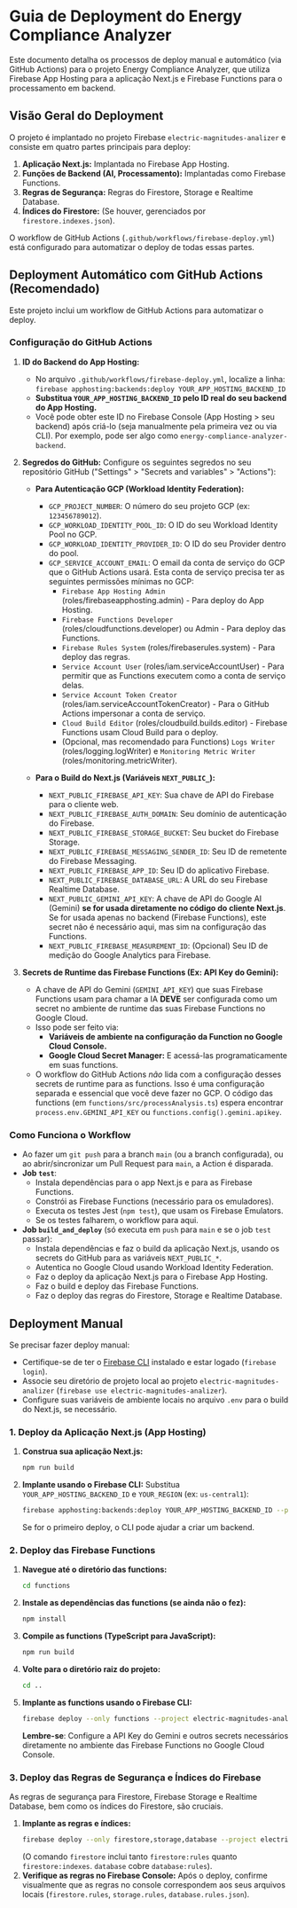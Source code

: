 
# Guia de Deployment do Energy Compliance Analyzer

Este documento detalha os processos de deploy manual e automático (via GitHub Actions) para o projeto Energy Compliance Analyzer, que utiliza Firebase App Hosting para a aplicação Next.js e Firebase Functions para o processamento em backend.

## Visão Geral do Deployment

O projeto é implantado no projeto Firebase `electric-magnitudes-analizer` e consiste em quatro partes principais para deploy:

1.  **Aplicação Next.js:** Implantada no Firebase App Hosting.
2.  **Funções de Backend (AI, Processamento):** Implantadas como Firebase Functions.
3.  **Regras de Segurança:** Regras do Firestore, Storage e Realtime Database.
4.  **Índices do Firestore:** (Se houver, gerenciados por `firestore.indexes.json`).

O workflow de GitHub Actions (`.github/workflows/firebase-deploy.yml`) está configurado para automatizar o deploy de todas essas partes.

## Deployment Automático com GitHub Actions (Recomendado)

Este projeto inclui um workflow de GitHub Actions para automatizar o deploy.

### Configuração do GitHub Actions

1.  **ID do Backend do App Hosting:**
    *   No arquivo `.github/workflows/firebase-deploy.yml`, localize a linha:
        `firebase apphosting:backends:deploy YOUR_APP_HOSTING_BACKEND_ID`
    *   **Substitua `YOUR_APP_HOSTING_BACKEND_ID` pelo ID real do seu backend do App Hosting.**
    *   Você pode obter este ID no Firebase Console (App Hosting > seu backend) após criá-lo (seja manualmente pela primeira vez ou via CLI). Por exemplo, pode ser algo como `energy-compliance-analyzer-backend`.

2.  **Segredos do GitHub:**
    Configure os seguintes segredos no seu repositório GitHub ("Settings" > "Secrets and variables" > "Actions"):

    *   **Para Autenticação GCP (Workload Identity Federation):**
        *   `GCP_PROJECT_NUMBER`: O número do seu projeto GCP (ex: `123456789012`).
        *   `GCP_WORKLOAD_IDENTITY_POOL_ID`: O ID do seu Workload Identity Pool no GCP.
        *   `GCP_WORKLOAD_IDENTITY_PROVIDER_ID`: O ID do seu Provider dentro do pool.
        *   `GCP_SERVICE_ACCOUNT_EMAIL`: O email da conta de serviço do GCP que o GitHub Actions usará. Esta conta de serviço precisa ter as seguintes permissões mínimas no GCP:
            *   `Firebase App Hosting Admin` (roles/firebaseapphosting.admin) - Para deploy do App Hosting.
            *   `Firebase Functions Developer` (roles/cloudfunctions.developer) ou Admin - Para deploy das Functions.
            *   `Firebase Rules System` (roles/firebaserules.system) - Para deploy das regras.
            *   `Service Account User` (roles/iam.serviceAccountUser) - Para permitir que as Functions executem como a conta de serviço delas.
            *   `Service Account Token Creator` (roles/iam.serviceAccountTokenCreator) - Para o GitHub Actions impersonar a conta de serviço.
            *   `Cloud Build Editor` (roles/cloudbuild.builds.editor) - Firebase Functions usam Cloud Build para o deploy.
            *   (Opcional, mas recomendado para Functions) `Logs Writer` (roles/logging.logWriter) e `Monitoring Metric Writer` (roles/monitoring.metricWriter).

    *   **Para o Build do Next.js (Variáveis `NEXT_PUBLIC_`):**
        *   `NEXT_PUBLIC_FIREBASE_API_KEY`: Sua chave de API do Firebase para o cliente web.
        *   `NEXT_PUBLIC_FIREBASE_AUTH_DOMAIN`: Seu domínio de autenticação do Firebase.
        *   `NEXT_PUBLIC_FIREBASE_STORAGE_BUCKET`: Seu bucket do Firebase Storage.
        *   `NEXT_PUBLIC_FIREBASE_MESSAGING_SENDER_ID`: Seu ID de remetente do Firebase Messaging.
        *   `NEXT_PUBLIC_FIREBASE_APP_ID`: Seu ID do aplicativo Firebase.
        *   `NEXT_PUBLIC_FIREBASE_DATABASE_URL`: A URL do seu Firebase Realtime Database.
        *   `NEXT_PUBLIC_GEMINI_API_KEY`: A chave de API do Google AI (Gemini) **se for usada diretamente no código do cliente Next.js**. Se for usada apenas no backend (Firebase Functions), este secret não é necessário aqui, mas sim na configuração das Functions.
        *   `NEXT_PUBLIC_FIREBASE_MEASUREMENT_ID`: (Opcional) Seu ID de medição do Google Analytics para Firebase.

3.  **Secrets de Runtime das Firebase Functions (Ex: API Key do Gemini):**
    *   A chave de API do Gemini (`GEMINI_API_KEY`) que suas Firebase Functions usam para chamar a IA **DEVE** ser configurada como um secret no ambiente de runtime das suas Firebase Functions no Google Cloud.
    *   Isso pode ser feito via:
        *   **Variáveis de ambiente na configuração da Function no Google Cloud Console.**
        *   **Google Cloud Secret Manager:** E acessá-las programaticamente em suas functions.
    *   O workflow do GitHub Actions *não* lida com a configuração desses secrets de runtime para as functions. Isso é uma configuração separada e essencial que você deve fazer no GCP. O código das functions (em `functions/src/processAnalysis.ts`) espera encontrar `process.env.GEMINI_API_KEY` ou `functions.config().gemini.apikey`.

### Como Funciona o Workflow

*   Ao fazer um `git push` para a branch `main` (ou a branch configurada), ou ao abrir/sincronizar um Pull Request para `main`, a Action é disparada.
*   **Job `test`**:
    *   Instala dependências para o app Next.js e para as Firebase Functions.
    *   Constrói as Firebase Functions (necessário para os emuladores).
    *   Executa os testes Jest (`npm test`), que usam os Firebase Emulators.
    *   Se os testes falharem, o workflow para aqui.
*   **Job `build_and_deploy`** (só executa em `push` para `main` e se o job `test` passar):
    *   Instala dependências e faz o build da aplicação Next.js, usando os secrets do GitHub para as variáveis `NEXT_PUBLIC_*`.
    *   Autentica no Google Cloud usando Workload Identity Federation.
    *   Faz o deploy da aplicação Next.js para o Firebase App Hosting.
    *   Faz o build e deploy das Firebase Functions.
    *   Faz o deploy das regras do Firestore, Storage e Realtime Database.

## Deployment Manual

Se precisar fazer deploy manual:

*   Certifique-se de ter o [Firebase CLI](https://firebase.google.com/docs/cli) instalado e estar logado (`firebase login`).
*   Associe seu diretório de projeto local ao projeto `electric-magnitudes-analizer` (`firebase use electric-magnitudes-analizer`).
*   Configure suas variáveis de ambiente locais no arquivo `.env` para o build do Next.js, se necessário.

### 1. Deploy da Aplicação Next.js (App Hosting)

1.  **Construa sua aplicação Next.js:**
    ```bash
    npm run build
    ```
2.  **Implante usando o Firebase CLI:**
    Substitua `YOUR_APP_HOSTING_BACKEND_ID` e `YOUR_REGION` (ex: `us-central1`):
    ```bash
    firebase apphosting:backends:deploy YOUR_APP_HOSTING_BACKEND_ID --project electric-magnitudes-analizer --region YOUR_REGION
    ```
    Se for o primeiro deploy, o CLI pode ajudar a criar um backend.

### 2. Deploy das Firebase Functions

1.  **Navegue até o diretório das functions:**
    ```bash
    cd functions
    ```
2.  **Instale as dependências das functions (se ainda não o fez):**
    ```bash
    npm install
    ```
3.  **Compile as functions (TypeScript para JavaScript):**
    ```bash
    npm run build
    ```
4.  **Volte para o diretório raiz do projeto:**
    ```bash
    cd ..
    ```
5.  **Implante as functions usando o Firebase CLI:**
    ```bash
    firebase deploy --only functions --project electric-magnitudes-analizer
    ```
    **Lembre-se**: Configure a API Key do Gemini e outros secrets necessários diretamente no ambiente das Firebase Functions no Google Cloud Console.

### 3. Deploy das Regras de Segurança e Índices do Firebase

As regras de segurança para Firestore, Firebase Storage e Realtime Database, bem como os índices do Firestore, são cruciais.

1.  **Implante as regras e índices:**
    ```bash
    firebase deploy --only firestore,storage,database --project electric-magnitudes-analizer
    ```
    (O comando `firestore` inclui tanto `firestore:rules` quanto `firestore:indexes`. `database` cobre `database:rules`).
2.  **Verifique as regras no Firebase Console:** Após o deploy, confirme visualmente que as regras no console correspondem aos seus arquivos locais (`firestore.rules`, `storage.rules`, `database.rules.json`).
```